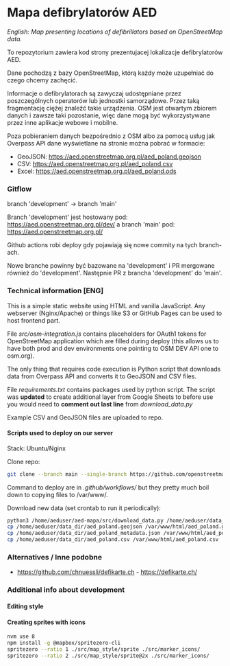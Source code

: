 # Mapa defibrylatorów AED

_English: Map presenting locations of defibrillators based on OpenStreetMap data._

To repozytorium zawiera kod strony prezentujacej lokalizacje defibrylatorów AED.

Dane pochodzą z bazy OpenStreetMap, którą każdy może uzupełniać do czego chcemy zachęcić.

Informacje o defibrylatorach są zawyczaj udostępniane przez poszczególnych operatorów lub jednostki samorządowe.
Przez taką fragmentację ciężej znaleźć takie urządzenia.
OSM jest otwartym zbiorem danych i zawsze taki pozostanie, więc dane mogą być wykorzystywane przez inne aplikacje webowe i mobilne.

Poza pobieraniem danych bezpośrednio z OSM albo za pomocą usług jak Overpass API dane wyświetlane na stronie można pobrać w formacie:
- GeoJSON: https://aed.openstreetmap.org.pl/aed_poland.geojson
- CSV: https://aed.openstreetmap.org.pl/aed_poland.csv
- Excel: https://aed.openstreetmap.org.pl/aed_poland.ods

### Gitflow
branch 'development' -> branch 'main'

Branch 'development' jest hostowany pod: https://aed.openstreetmap.org.pl/dev/
a branch 'main' pod: https://aed.openstreetmap.org.pl/

Github actions robi deploy gdy pojawiają się nowe commity na tych branch-ach.

Nowe branche powinny być bazowane na 'development' i PR mergowane również do 'development'.
Następnie PR z brancha 'development' do 'main'.

### Technical information [ENG]

This is a simple static website using HTML and vanilla JavaScript.
Any webserver (Nginx/Apache) or things like S3 or GitHub Pages can be used to host frontend part.

File _src/osm-integration.js_ contains placeholders for OAuth1 tokens for OpenStreetMap application which are filled during deploy (this allows us to have both prod and dev environments one pointing to OSM DEV API one to osm.org).

The only thing that requires code execution is Python script that downloads data from Overpass API and converts it to GeoJSON and CSV files.

File _requirements.txt_ contains packages used by python script. The script was __updated__ to create additional layer from Google Sheets to before use you would need to __comment out last line__ from _download_data.py_

Example CSV and GeoJSON files are uploaded to repo.

#### Scripts used to deploy on our server

Stack: Ubuntu/Nginx

Clone repo:
```bash
git clone --branch main --single-branch https://github.com/openstreetmap-polska/aed-mapa.git /home/aeduser/aed-mapa/
```

Command to deploy are in _.github/workflows/_ but they pretty much boil down to copying files to /var/www/.

Download new data (set crontab to run it periodically):
```bash
python3 /home/aeduser/aed-mapa/src/download_data.py /home/aeduser/data_dir/
cp /home/aeduser/data_dir/aed_poland.geojson /var/www/html/aed_poland.geojson
cp /home/aeduser/data_dir/aed_poland_metadata.json /var/www/html/aed_poland_metadata.json
cp /home/aeduser/data_dir/aed_poland.csv /var/www/html/aed_poland.csv
```

### Alternatives / Inne podobne

* https://github.com/chnuessli/defikarte.ch - https://defikarte.ch/


### Additional info about development

#### Editing style

#### Creating sprites with icons

```bash
nvm use 8
npm install -g @mapbox/spritezero-cli
spritezero --ratio 1 ./src/map_style/sprite ./src/marker_icons/
spritezero --ratio 2 ./src/map_style/sprite@2x ./src/marker_icons/
```
